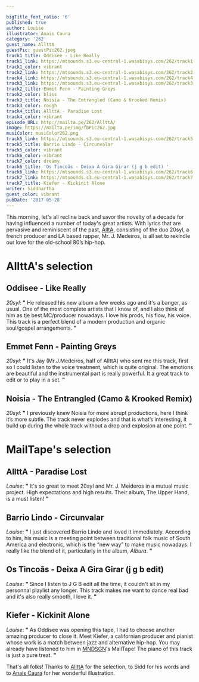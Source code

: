 ```yaml
---

bigTitle_font_ratio: '6'
published: true
author: Louise
illustrator: Anais Caura
category: '262'
guest_name: AllttA
guestPic: guestPic262.jpeg
track1_title: Oddisee - Like Really
track1_link: https://mtsounds.s3.eu-central-1.wasabisys.com/262/track1.mp3
track1_color: vibrant
track2_link: https://mtsounds.s3.eu-central-1.wasabisys.com/262/track2.mp3
track4_link: https://mtsounds.s3.eu-central-1.wasabisys.com/262/track4.mp3
track3_link: https://mtsounds.s3.eu-central-1.wasabisys.com/262/track3.mp3
track2_title: Emmit Fenn - Painting Greys
track2_color: bliss
track3_title: Noisia - The Entrangled (Camo & Krooked Remix)
track3_color: rough
track4_title: AllttA - Paradise Lost
track4_color: vibrant
episode_URL: http://mailta.pe/262/AllttA/
image: https://mailta.pe/img/fbPic262.jpg
musiColor: musiColor262.png
track5_link: https://mtsounds.s3.eu-central-1.wasabisys.com/262/track5.mp3
track5_title: Barrio Lindo - Circunvalar
track5_color: vibrant
track6_color: vibrant
track7_color: dreamy
track6_title: 'Os Tincoãs - Deixa A Gira Girar (j g b edit) '
track6_link: https://mtsounds.s3.eu-central-1.wasabisys.com/262/track6.mp3
track7_link: https://mtsounds.s3.eu-central-1.wasabisys.com/262/track7.mp3
track7_title: Kiefer - Kickinit Alone
writer: Siddhartha
guest_color: vibrant
pubDate: '2017-05-28'
---
```

This morning, let's all recline back and savor the novelty of a decade for having influenced a number of today's great artists. With lyrics that are pervasive and reminiscent of the past, [AlltA](https://www.facebook.com/allttamusic/), consisting of the duo 20syl, a french producer and LA based rapper, Mr. J. Medeiros, is all set to rekindle our love for the old-school 80’s hip-hop.

# AllttA's selection

## Oddisee - Like Really
_20syl_: **"** He released his new album a few weeks ago and it's a banger, as usual. One of the most complete artists that I know of, and I also think of him as tje best MC/producer nowadays. I love his prods, his flow, his voice. This track is a perfect blend of a modern production and organic soul/gospel arrangements. **"** 

## Emmet Fenn - Painting Greys
_20syl_: **"** It's Jay (Mr.J.Medeiros, half of AllttA) who sent me this track, first so I could listen to the voice treatment, which is quite original. The emotions are beautiful and the instrumental part is really powerful. It a great track to edit or to play in a set. **"** 

## Noisia - The Entrangled (Camo & Krooked Remix)
_20syl_: **"** I previously knew Noisia for more abrupt productions, here I think it’s more subtle. The track never explodes and that is what’s interesting, it build up during the whole track without a drop and explosion at one point. **"** 

# MailTape's selection

## AllttA - Paradise Lost
_Louise_: **"** It's so great to meet 20syl and Mr. J. Meideros in a mutual music project. High expectations and high results. Their album, The Upper Hand, is a must listen! **"** 

## Barrio Lindo - Circunvalar
_Louise_: **"** I just discovered Barrio Lindo and loved it immediately. According to him, his music is a meeting point between traditional folk music of South America and electronic, which is the “new way” to make music nowadays. I really like the blend of it, particularly in the album, _Albura_. **"** 

## Os Tincoãs - Deixa A Gira Girar (j g b edit) 
_Louise_: **"** Since I listen to J G B edit all the time, it couldn't sit in my personnal playlist any longer. This track makes me want to dance real bad and it's also really smooth, I love it. **"** 

## Kiefer - Kickinit Alone
_Louise_: **"** As Oddisee was opening this tape, I had to choose another amazing producer to close it. Meet Kiefer, a californian producer and pianist whose work is a match between jazz and alternative hip-hop. You may already have listened to him in [MNDSGN](https://www.mailta.pe/255/mndsgn/)'s MailTape! The piano of this track is just a pure treat. **"** 

That's all folks! Thanks to [AllttA](https://www.facebook.com/allttamusic/) for the selection, to Sidd for his words and to [Anais Caura](http://cargocollective.com/anaiscaura) for her wonderful illustration.

